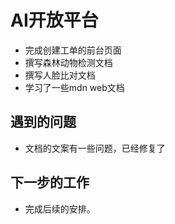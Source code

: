 # AI开放平台

- 完成创建工单的前台页面
- 撰写森林动物检测文档
- 撰写人脸比对文档
- 学习了一些mdn web文档

## 遇到的问题

- 文档的文案有一些问题，已经修复了

## 下一步的工作

- 完成后续的安排。
